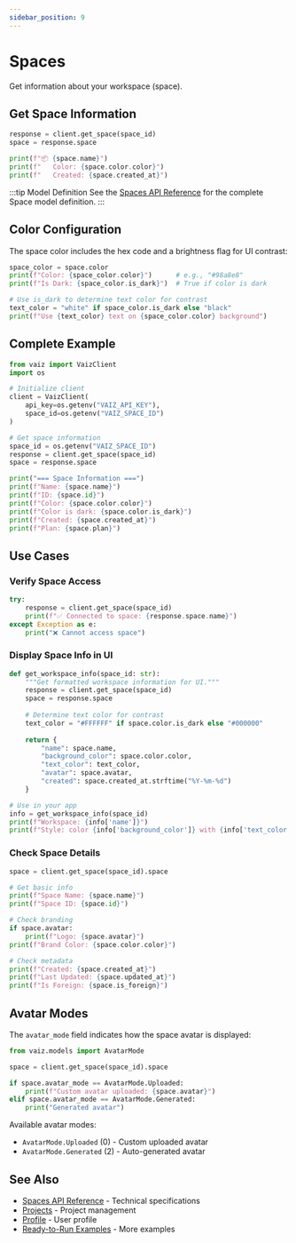 ```yaml
---
sidebar_position: 9
---
```


# Spaces

Get information about your workspace (space).

## Get Space Information

```python
response = client.get_space(space_id)
space = response.space

print(f"📦 {space.name}")
print(f"   Color: {space.color.color}")
print(f"   Created: {space.created_at}")
```

:::tip Model Definition
See the [Spaces API Reference](../api-reference/spaces) for the complete Space model definition.
:::

## Color Configuration

The space color includes the hex code and a brightness flag for UI contrast:

```python
space_color = space.color
print(f"Color: {space_color.color}")      # e.g., "#98a8e8"
print(f"Is Dark: {space_color.is_dark}")  # True if color is dark

# Use is_dark to determine text color for contrast
text_color = "white" if space_color.is_dark else "black"
print(f"Use {text_color} text on {space_color.color} background")
```

## Complete Example

```python
from vaiz import VaizClient
import os

# Initialize client
client = VaizClient(
    api_key=os.getenv("VAIZ_API_KEY"),
    space_id=os.getenv("VAIZ_SPACE_ID")
)

# Get space information
space_id = os.getenv("VAIZ_SPACE_ID")
response = client.get_space(space_id)
space = response.space

print("=== Space Information ===")
print(f"Name: {space.name}")
print(f"ID: {space.id}")
print(f"Color: {space.color.color}")
print(f"Color is dark: {space.color.is_dark}")
print(f"Created: {space.created_at}")
print(f"Plan: {space.plan}")
```

## Use Cases

### Verify Space Access

```python
try:
    response = client.get_space(space_id)
    print(f"✅ Connected to space: {response.space.name}")
except Exception as e:
    print("❌ Cannot access space")
```

### Display Space Info in UI

```python
def get_workspace_info(space_id: str):
    """Get formatted workspace information for UI."""
    response = client.get_space(space_id)
    space = response.space
    
    # Determine text color for contrast
    text_color = "#FFFFFF" if space.color.is_dark else "#000000"
    
    return {
        "name": space.name,
        "background_color": space.color.color,
        "text_color": text_color,
        "avatar": space.avatar,
        "created": space.created_at.strftime("%Y-%m-%d")
    }

# Use in your app
info = get_workspace_info(space_id)
print(f"Workspace: {info['name']}")
print(f"Style: color {info['background_color']} with {info['text_color']} text")
```

### Check Space Details

```python
space = client.get_space(space_id).space

# Get basic info
print(f"Space Name: {space.name}")
print(f"Space ID: {space.id}")

# Check branding
if space.avatar:
    print(f"Logo: {space.avatar}")
print(f"Brand Color: {space.color.color}")

# Check metadata
print(f"Created: {space.created_at}")
print(f"Last Updated: {space.updated_at}")
print(f"Is Foreign: {space.is_foreign}")
```

## Avatar Modes

The `avatar_mode` field indicates how the space avatar is displayed:

```python
from vaiz.models import AvatarMode

space = client.get_space(space_id).space

if space.avatar_mode == AvatarMode.Uploaded:
    print(f"Custom avatar uploaded: {space.avatar}")
elif space.avatar_mode == AvatarMode.Generated:
    print("Generated avatar")
```

Available avatar modes:
- `AvatarMode.Uploaded` (0) - Custom uploaded avatar
- `AvatarMode.Generated` (2) - Auto-generated avatar

## See Also

- [Spaces API Reference](../api-reference/spaces) - Technical specifications
- [Projects](./projects) - Project management
- [Profile](./profile) - User profile
- [Ready-to-Run Examples](../patterns/ready-to-run) - More examples

